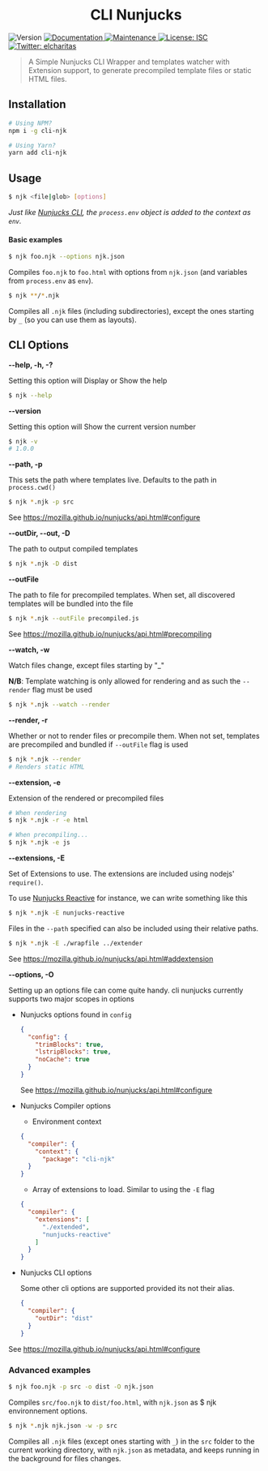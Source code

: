 <h1 align="center">CLI Nunjucks</h1>
<p>
  <img alt="Version" src="https://img.shields.io/badge/version-0.0.1-blue.svg?cacheSeconds=2592000" />
  <a href="https://github.com/elcharitas/cli-njk#readme" target="_blank">
    <img alt="Documentation" src="https://img.shields.io/badge/documentation-yes-brightgreen.svg" />
  </a>
  <a href="https://github.com/elcharitas/cli-njk/graphs/commit-activity" target="_blank">
    <img alt="Maintenance" src="https://img.shields.io/badge/Maintained%3F-yes-green.svg" />
  </a>
  <a href="https://github.com/elcharitas/cli-njk/blob/master/LICENSE" target="_blank">
    <img alt="License: ISC" src="https://img.shields.io/github/license/elcharitas/Njkitty" />
  </a>
  <a href="https://twitter.com/elcharitas" target="_blank">
    <img alt="Twitter: elcharitas" src="https://img.shields.io/twitter/follow/elcharitas.svg?style=social" />
  </a>
</p>

> A Simple Nunjucks CLI Wrapper and templates watcher with Extension support, to generate precompiled template files or static HTML files.

## Installation

```bash
# Using NPM?
npm i -g cli-njk

# Using Yarn?
yarn add cli-njk
```

## Usage

```bash
$ njk <file|glob> [options]
```

_Just like [Nunjucks CLI][], the `process.env` object is added to the context as `env`._

#### Basic examples

```bash
$ njk foo.njk --options njk.json
```

Compiles `foo.njk` to `foo.html` with options from `njk.json` (and variables from `process.env` as `env`).

```bash
$ njk **/*.njk
```

Compiles all `.njk` files (including subdirectories), except the ones starting by `_` (so you can use them as layouts).

## CLI Options

**--help, -h, -?**

Setting this option will Display or Show the help

``` bash
$ njk --help
```

**--version**

Setting this option will Show the current version number

``` bash
$ njk -v
# 1.0.0
```

**--path, -p**

This sets the path where templates live. Defaults to the path in `process.cwd()`

``` bash
$ njk *.njk -p src
```
See <https://mozilla.github.io/nunjucks/api.html#configure>

**--outDir, --out, -D**

The path to output compiled templates

``` bash
$ njk *.njk -D dist
```

**--outFile**

The path to file for precompiled templates. When set, all discovered templates will be bundled into the file
``` bash
$ njk *.njk --outFile precompiled.js
```
See <https://mozilla.github.io/nunjucks/api.html#precompiling>

**--watch, -w**

Watch files change, except files starting by "_"

**N/B**: Template watching is only allowed for rendering and as such the `--render` flag must be used
``` bash
$ njk *.njk --watch --render
```

**--render, -r**

Whether or not to render files or precompile them. When not set, templates are precompiled and bundled if `--outFile` flag is used
``` bash
$ njk *.njk --render
# Renders static HTML 
```

**--extension, -e**

Extension of the rendered or precompiled files
``` bash
# When rendering
$ njk *.njk -r -e html

# When precompiling...
$ njk *.njk -e js
```

**--extensions, -E**

Set of Extensions to use. The extensions are included using nodejs' `require()`.

To use [Nunjucks Reactive](https://github.com/nunjucks-reactive) for instance, we can write something like this

``` bash
$ njk *.njk -E nunjucks-reactive
```
Files in the `--path` specified can also be included using their relative paths.
``` bash
$ njk *.njk -E ./wrapfile ../extender
```
See <https://mozilla.github.io/nunjucks/api.html#addextension>

**--options, -O**

Setting up an options file can come quite handy. cli nunjucks currently supports two major scopes in options
- Nunjucks options found in `config`
  ``` json
  {
    "config": {
      "trimBlocks": true,
      "lstripBlocks": true,
      "noCache": true
    }
  }
  ```
  See <https://mozilla.github.io/nunjucks/api.html#configure>
- Nunjucks Compiler options
    * Environment context
    ``` json
    {
      "compiler": {
        "context": {
          "package": "cli-njk"
      }
    }
    ```
    * Array of extensions to load. Similar to using the `-E` flag
    ``` json
    {
      "compiler": {
        "extensions": [
          "./extended",
          "nunjucks-reactive"
        ]
      }
    }
    ```
- Nunjucks CLI options

  Some other cli options are supported provided its not their alias.
  ``` json
  {
    "compiler": {
      "outDir": "dist"
    }
  }
  ```

See <https://mozilla.github.io/nunjucks/api.html#configure>

### Advanced examples

```bash
$ njk foo.njk -p src -o dist -O njk.json
```

Compiles `src/foo.njk` to `dist/foo.html`, with `njk.json` as $ njk environnement options.

```bash
$ njk *.njk njk.json -w -p src
```

Compiles all `.njk` files (except ones starting with `_`) in the `src` folder to the current working directory, with `njk.json` as metadata, and keeps running in the background for files changes.

[Nunjucks CLI]: http://github.com/jeremyben/nunjucks-cli